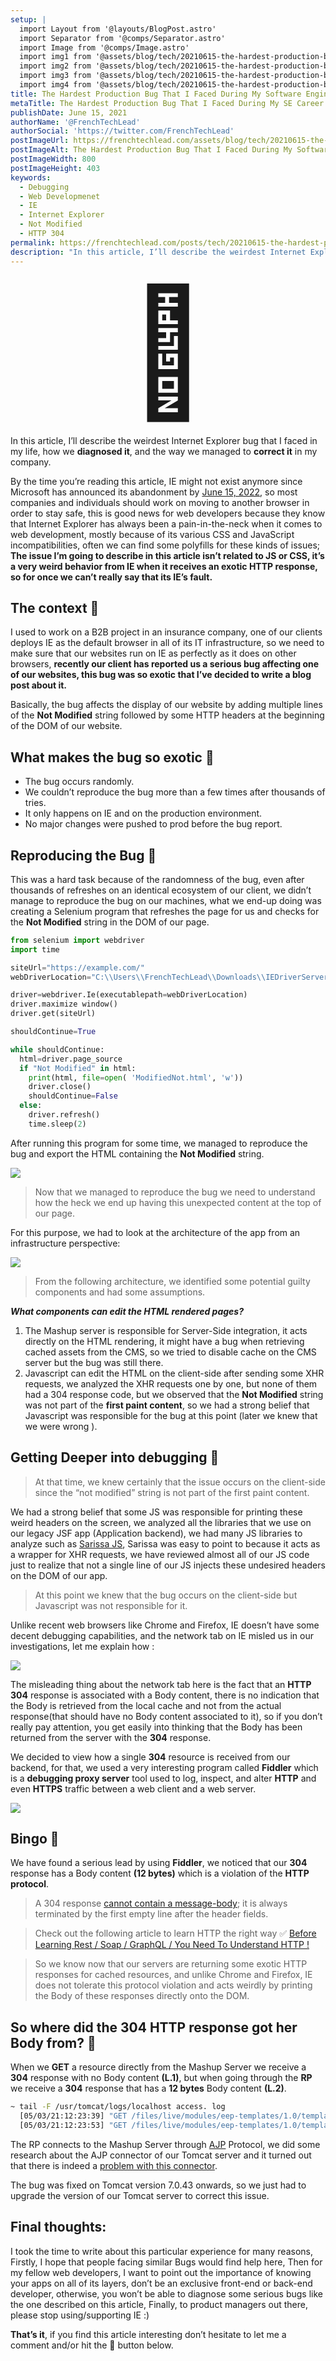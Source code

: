 ```yaml
---
setup: |
  import Layout from '@layouts/BlogPost.astro'
  import Separator from '@comps/Separator.astro'
  import Image from '@comps/Image.astro'
  import img1 from '@assets/blog/tech/20210615-the-hardest-production-bug/1.avif'
  import img2 from '@assets/blog/tech/20210615-the-hardest-production-bug/2.avif'
  import img3 from '@assets/blog/tech/20210615-the-hardest-production-bug/3.avif'
  import img4 from '@assets/blog/tech/20210615-the-hardest-production-bug/4.avif'
title: The Hardest Production Bug That I Faced During My Software Engineering Career.
metaTitle: The Hardest Production Bug That I Faced During My SE Career
publishDate: June 15, 2021
authorName: '@FrenchTechLead'
authorSocial: 'https://twitter.com/FrenchTechLead'
postImageUrl: https://frenchtechlead.com/assets/blog/tech/20210615-the-hardest-production-bug/0.jpg
postImageAlt: The Hardest Production Bug That I Faced During My Software Engineering Career.
postImageWidth: 800
postImageHeight: 403
keywords:
  - Debugging
  - Web Developmenet
  - IE
  - Internet Explorer
  - Not Modified
  - HTTP 304
permalink: https://frenchtechlead.com/posts/tech/20210615-the-hardest-production-bug-that-i-faced-in-my-software-engineering-career/
description: "In this article, I’ll describe the weirdest Internet Explorer bug that I faced in my life, how we diagnosed it, and correct it in my company."
---
```


<div style="font-size:200px; text-align:center;">🤯</div>

In this article, I’ll describe the weirdest Internet Explorer bug that I faced in my life, how we **diagnosed it**, and the way we managed to **correct it** in my company.

<Separator/>

By the time you’re reading this article, IE might not exist anymore since Microsoft has announced its abandonment by [June 15, 2022](https://blogs.windows.com/windowsexperience/2021/05/19/the-future-of-internet-explorer-on-windows-10-is-in-microsoft-edge/), so most companies and individuals should work on moving to another browser in order to stay safe, this is good news for web developers because they know that Internet Explorer has always been a pain-in-the-neck when it comes to web development, mostly because of its various CSS and JavaScript incompatibilities, often we can find some polyfills for these kinds of issues; **The issue I’m going to describe in this article isn’t related to JS or CSS, it’s a very weird behavior from IE when it receives an exotic HTTP response, so for once we can’t really say that its IE’s fault.**

<Separator/>

## The context 📃


I used to work on a B2B project in an insurance company, one of our clients deploys IE as the default browser in all of its IT infrastructure, so we need to make sure that our websites run on IE as perfectly as it does on other browsers, **recently our client has reported us a serious bug affecting one of our websites, this bug was so exotic that I’ve decided to write a blog post about it.**

Basically, the bug affects the display of our website by adding multiple lines of the **Not Modified** string followed by some HTTP headers at the beginning of the DOM of our website.

What makes the bug so exotic 🥝
-----------------------------

*   The bug occurs randomly.
*   We couldn’t reproduce the bug more than a few times after thousands of tries.
*   It only happens on IE and on the production environment.
*   No major changes were pushed to prod before the bug report.

<Separator/>

## Reproducing the Bug 🐛

This was a hard task because of the randomness of the bug, even after thousands of refreshes on an identical ecosystem of our client, we didn’t manage to reproduce the bug on our machines, what we end-up doing was creating a Selenium program that refreshes the page for us and checks for the **Not Modified** string in the DOM of our page.

```python
from selenium import webdriver
import time

siteUrl="https://example.com/"
webDriverLocation="C:\\Users\\FrenchTechLead\\Downloads\\IEDriverServer.exe"

driver=webdriver.Ie(executablepath=webDriverLocation)
driver.maximize window()
driver.get(siteUrl)

shouldContinue=True

while shouldContinue:
  html=driver.page_source
  if "Not Modified" in html:
    print(html, file=open( 'ModifiedNot.html', 'w'))
    driver.close()
    shouldContinue=False
  else:
    driver.refresh()
    time.sleep(2)
```

After running this program for some time, we managed to reproduce the bug and export the HTML containing the **Not Modified** string.

<Image w="883" h="661" src={img1} t="Not Modified" />


> Now that we managed to reproduce the bug we need to understand how the heck we end up having this unexpected content at the top of our page.

For this purpose, we had to look at the architecture of the app from an infrastructure perspective:

<Image w="883" h="661" src={img2} t="Not Modified" />

> From the following architecture, we identified some potential guilty components and had some assumptions.

**_What components can edit the HTML rendered pages?_**

1.  The Mashup server is responsible for Server-Side integration, it acts directly on the HTML rendering, it might have a bug when retrieving cached assets from the CMS, so we tried to disable cache on the CMS server but the bug was still there.
2.  Javascript can edit the HTML on the client-side after sending some XHR requests, we analyzed the XHR requests one by one, but none of them had a 304 response code, but we observed that the **Not Modified** string was not part of the **first paint content**, so we had a strong belief that Javascript was responsible for the bug at this point (later we knew that we were wrong ).

Getting Deeper into debugging 🧿
--------------------------------

> At that time, we knew certainly that the issue occurs on the client-side since the “not modified” string is not part of the first paint content.

We had a strong belief that some JS was responsible for printing these weird headers on the screen, we analyzed all the libraries that we use on our legacy JSF app (Application backend), we had many JS libraries to analyze such as [Sarissa JS](https://sarissa.sourceforge.io/howtos.html), Sarissa was easy to point to because it acts as a wrapper for XHR requests, we have reviewed almost all of our JS code just to realize that not a single line of our JS injects these undesired headers on the DOM of our app.

> At this point we knew that the bug occurs on the client-side but Javascript was not responsible for it.

Unlike recent web browsers like Chrome and Firefox, IE doesn’t have some decent debugging capabilities, and the network tab on IE misled us in our investigations, let me explain how :

<Image w="1400" h="392" src={img3} t="Chrome's Network Tab" />

The misleading thing about the network tab here is the fact that an **HTTP 304** response is associated with a Body content, there is no indication that the Body is retrieved from the local cache and not from the actual response(that should have no Body content associated to it), so if you don’t really pay attention, you get easily into thinking that the Body has been returned from the server with the **304** response.

We decided to view how a single **304** resource is received from our backend, for that, we used a very interesting program called **Fiddler** which is a **debugging proxy server** tool used to log, inspect, and alter **HTTP** and even **HTTPS** traffic between a web client and a web server.

<Image w="1400" h="392" src={img4} t="HTTP response in Fiddler" />

Bingo  🎉
-------

We have found a serious lead by using **Fiddler**, we noticed that our **304** response has a Body content **(12 bytes)** which is a violation of the **HTTP protocol**.

> A 304 response [cannot contain a message-body](https://httpstatuses.com/304); it is always terminated by the first empty line after the header fields.

<Separator/>

> Check out the following article to learn HTTP the right way ✅
> [Before Learning Rest / Soap / GraphQL / You Need To Understand HTTP !](https://mecheri-akram.medium.com/before-learning-rest-soap-graphql-you-need-to-understand-http-9eb80de6cfbf)

<Separator/>




> So we know now that our servers are returning some exotic HTTP responses for cached resources, and unlike Chrome and Firefox, IE does not tolerate this protocol violation and acts weirdly by printing the Body of these responses directly onto the DOM.

So where did the 304 HTTP response got her Body from? 🍑
-----------------------------------------------------

When we **GET** a resource directly from the Mashup Server we receive a **304** response with no Body content **(L.1)**, but when going through the **RP** we receive a **304** response that has a **12 bytes** Body content **(L.2)**.
``` sh
~ tail -F /usr/tomcat/logs/localhost access. log
  [05/03/21:12:23:39] "GET /files/live/modules/eep-templates/1.0/templates/files/themes/eep-theme/images/trame.png HTTP/1.1" 304 -
  [05/03/21:12:23:53] "GET /files/live/modules/eep-templates/1.0/templates/files/themes/eep-theme/images/trame.png HTTP/1.1" 304 12
```


The RP connects to the Mashup Server through [AJP](https://en.wikipedia.org/wiki/Apache_JServ_Protocol) Protocol, we did some research about the AJP connector of our Tomcat server and it turned out that there is indeed a [problem with this connector](https://bz.apache.org/bugzilla/show_bug.cgi?id=55453).

The bug was fixed on Tomcat version 7.0.43 onwards, so we just had to upgrade the version of our Tomcat server to correct this issue.

Final thoughts:
---------------

I took the time to write about this particular experience for many reasons, Firstly, I hope that people facing similar Bugs would find help here, Then for my fellow web developers, I want to point out the importance of knowing your apps on all of its layers, don’t be an exclusive front-end or back-end developer, otherwise, you won’t be able to diagnose some serious bugs like the one described on this article, Finally, to product managers out there, please stop using/supporting IE :)

**That’s it**, if you find this article interesting don’t hesitate to let me a comment and/or hit the 👏 button below.
